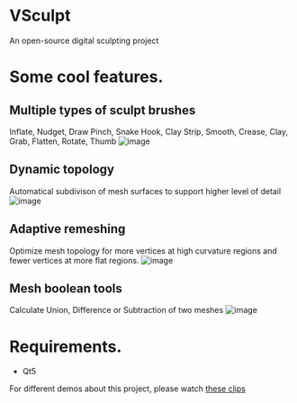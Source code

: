 # VSculpt
An open-source digital sculpting project

# Some cool features.

## Multiple types of sculpt brushes
Inflate, Nudget, Draw Pinch, Snake Hook, Clay Strip, Smooth, Crease, Clay, Grab, Flatten, Rotate, Thumb
![image](https://user-images.githubusercontent.com/2276264/161384069-783d6944-72db-43cc-8015-c88440d917b8.png)

## Dynamic topology
Automatical subdivison of mesh surfaces to support higher level of detail
![image](https://user-images.githubusercontent.com/2276264/161384161-9f46f399-7803-48f1-a81a-5a48252ae265.png)

## Adaptive remeshing
Optimize mesh topology for more vertices at high curvature regions and fewer vertices at more flat regions.
![image](https://user-images.githubusercontent.com/2276264/161384303-660d9f11-26c2-4948-bccb-3ed4599526df.png)

## Mesh boolean tools
Calculate Union, Difference or Subtraction of two meshes
![image](https://user-images.githubusercontent.com/2276264/161384738-33079e96-5317-4bd1-b9d5-f311be2c6db2.png)

# Requirements.
- Qt5

For different demos about this project, please watch [these clips](https://www.youtube.com/playlist?list=PLkLcpRjubtMfBnvqnge646SncXCaHWqBJ)
